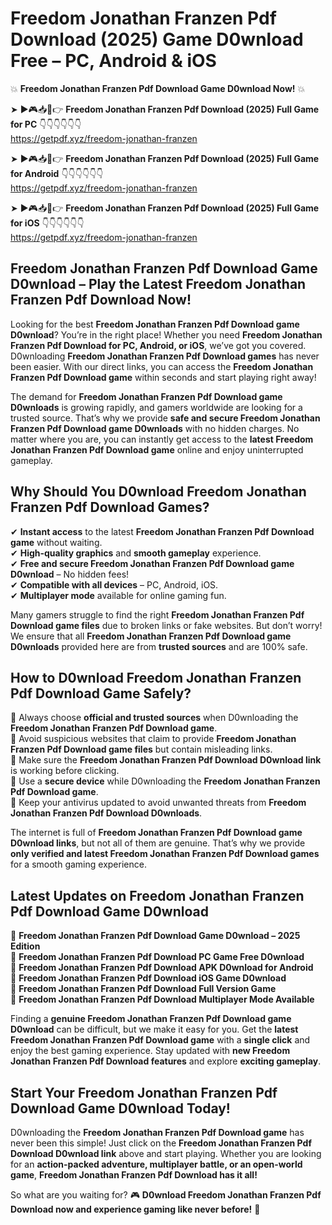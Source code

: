 # Freedom Jonathan Franzen Pdf Download (2025) Game D0wnload Free – PC, Android & iOS

💥 **Freedom Jonathan Franzen Pdf Download Game D0wnload Now!** 💥  

➤ ►🎮📥📱👉 **Freedom Jonathan Franzen Pdf Download (2025) Full Game for PC** 👇👇👇👇👇👇  
https://getpdf.xyz/freedom-jonathan-franzen  

➤ ►🎮📥📱👉 **Freedom Jonathan Franzen Pdf Download (2025) Full Game for Android** 👇👇👇👇👇👇  
https://getpdf.xyz/freedom-jonathan-franzen  

➤ ►🎮📥📱👉 **Freedom Jonathan Franzen Pdf Download (2025) Full Game for iOS** 👇👇👇👇👇👇  
https://getpdf.xyz/freedom-jonathan-franzen  

## Freedom Jonathan Franzen Pdf Download Game D0wnload – Play the Latest Freedom Jonathan Franzen Pdf Download Now!

Looking for the best **Freedom Jonathan Franzen Pdf Download game D0wnload**? You’re in the right place! Whether you need **Freedom Jonathan Franzen Pdf Download for PC, Android, or iOS**, we’ve got you covered. D0wnloading **Freedom Jonathan Franzen Pdf Download games** has never been easier. With our direct links, you can access the **Freedom Jonathan Franzen Pdf Download game** within seconds and start playing right away!  

The demand for **Freedom Jonathan Franzen Pdf Download game D0wnloads** is growing rapidly, and gamers worldwide are looking for a trusted source. That’s why we provide **safe and secure Freedom Jonathan Franzen Pdf Download game D0wnloads** with no hidden charges. No matter where you are, you can instantly get access to the **latest Freedom Jonathan Franzen Pdf Download game** online and enjoy uninterrupted gameplay.  

## **Why Should You D0wnload Freedom Jonathan Franzen Pdf Download Games?**  

✔ **Instant access** to the latest **Freedom Jonathan Franzen Pdf Download game** without waiting.  
✔ **High-quality graphics** and **smooth gameplay** experience.  
✔ **Free and secure Freedom Jonathan Franzen Pdf Download game D0wnload** – No hidden fees!  
✔ **Compatible with all devices** – PC, Android, iOS.  
✔ **Multiplayer mode** available for online gaming fun.  

Many gamers struggle to find the right **Freedom Jonathan Franzen Pdf Download game files** due to broken links or fake websites. But don’t worry! We ensure that all **Freedom Jonathan Franzen Pdf Download game D0wnloads** provided here are from **trusted sources** and are 100% safe.  

## **How to D0wnload Freedom Jonathan Franzen Pdf Download Game Safely?**  

📌 Always choose **official and trusted sources** when D0wnloading the **Freedom Jonathan Franzen Pdf Download game**.  
📌 Avoid suspicious websites that claim to provide **Freedom Jonathan Franzen Pdf Download game files** but contain misleading links.  
📌 Make sure the **Freedom Jonathan Franzen Pdf Download D0wnload link** is working before clicking.  
📌 Use a **secure device** while D0wnloading the **Freedom Jonathan Franzen Pdf Download game**.  
📌 Keep your antivirus updated to avoid unwanted threats from **Freedom Jonathan Franzen Pdf Download D0wnloads**.  

The internet is full of **Freedom Jonathan Franzen Pdf Download game D0wnload links**, but not all of them are genuine. That’s why we provide **only verified and latest Freedom Jonathan Franzen Pdf Download games** for a smooth gaming experience.  

## **Latest Updates on Freedom Jonathan Franzen Pdf Download Game D0wnload**  

🔹 **Freedom Jonathan Franzen Pdf Download Game D0wnload – 2025 Edition**  
🔹 **Freedom Jonathan Franzen Pdf Download PC Game Free D0wnload**  
🔹 **Freedom Jonathan Franzen Pdf Download APK D0wnload for Android**  
🔹 **Freedom Jonathan Franzen Pdf Download iOS Game D0wnload**  
🔹 **Freedom Jonathan Franzen Pdf Download Full Version Game**  
🔹 **Freedom Jonathan Franzen Pdf Download Multiplayer Mode Available**  

Finding a **genuine Freedom Jonathan Franzen Pdf Download game D0wnload** can be difficult, but we make it easy for you. Get the **latest Freedom Jonathan Franzen Pdf Download game** with a **single click** and enjoy the best gaming experience. Stay updated with **new Freedom Jonathan Franzen Pdf Download features** and explore **exciting gameplay**.  

## **Start Your Freedom Jonathan Franzen Pdf Download Game D0wnload Today!**  

D0wnloading the **Freedom Jonathan Franzen Pdf Download game** has never been this simple! Just click on the **Freedom Jonathan Franzen Pdf Download D0wnload link** above and start playing. Whether you are looking for an **action-packed adventure, multiplayer battle, or an open-world game**, **Freedom Jonathan Franzen Pdf Download has it all!**  

So what are you waiting for? 🎮 **D0wnload Freedom Jonathan Franzen Pdf Download now and experience gaming like never before!** 🚀  
